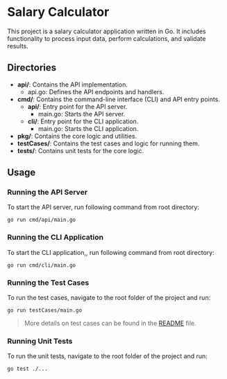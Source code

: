 # Salary Calculator

This project is a salary calculator application written in Go. It includes functionality to process input data, perform calculations, and validate results.

## Directories

- **api/**: Contains the API implementation.
  - api.go: Defines the API endpoints and handlers.
- **cmd/**: Contains the command-line interface (CLI) and API entry points.
  - **api/**: Entry point for the API server.
    - main.go: Starts the API server.
  - **cli/**: Entry point for the CLI application.
    - main.go: Starts the CLI application.
- **pkg/**: Contains the core logic and utilities.
- **testCases/**: Contains the test cases and logic for running them.
- **tests/**: Contains unit tests for the core logic.

## Usage

### Running the API Server

To start the API server, run following command from root directory:

```
go run cmd/api/main.go
```

### Running the CLI Application

To start the CLI application,, run following command from root directory:

```
go run cmd/cli/main.go
```

### Running the Test Cases

To run the test cases, navigate to the root folder of the project and run:

```
go run testCases/main.go
```

> More details on test cases can be found in the [README](./testCases/README.md) file.

### Running Unit Tests

To run the unit tests, navigate to the root folder of the project and run:

```
go test ./...
```
